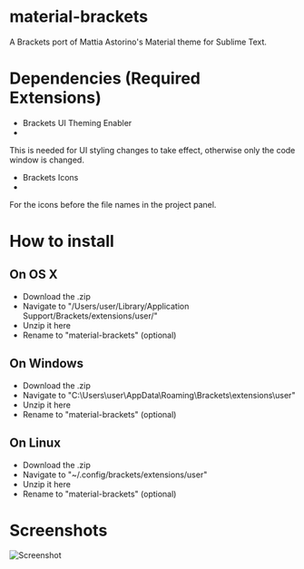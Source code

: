 # material-brackets
A Brackets port of Mattia Astorino's Material theme for Sublime Text.

# Dependencies (Required Extensions)

- Brackets UI Theming Enabler
- 
This is needed for UI styling changes to take effect, otherwise only the code window is changed.

- Brackets Icons
- 
For the icons before the file names in the project panel.

# How to install

## On OS X
- Download the .zip
- Navigate to "/Users/user/Library/Application Support/Brackets/extensions/user/"
- Unzip it here
- Rename to "material-brackets" (optional)

## On Windows
- Download the .zip
- Navigate to "C:\Users\user\AppData\Roaming\Brackets\extensions\user"
- Unzip it here
- Rename to "material-brackets" (optional)

## On Linux
- Download the .zip
- Navigate to "~/.config/brackets/extensions/user"
- Unzip it here
- Rename to "material-brackets" (optional)

# Screenshots

![Screenshot](http://i.imgur.com/UdwkGSH.png)
